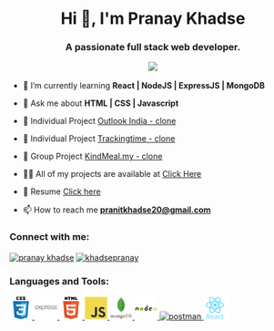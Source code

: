 <h1 align="center">Hi 👋, I'm Pranay Khadse</h1>
<h3 align="center">A passionate full stack web developer.</h3>
<div align="center" margin="100px">
<img width="50%" src="https://teamamco.com/wp-content/uploads/2021/12/1624939546-3-MERN-Stack-Developer.png"/>
</div>


- 🌱 I’m currently learning **React | NodeJS | ExpressJS | MongoDB**

- 💬 Ask me about **HTML | CSS | Javascript**

- 🔭 Individual Project [Outlook India - clone](https://snazzy-pasca-842614.netlify.app/)

- 🔭 Individual Project [Trackingtime - clone](https://aesthetic-tartufo-d0e8be.netlify.app/login)

- 👯 Group Project [KindMeal.my - clone](https://lucent-chebakia-efbb4f.netlify.app/)

- 👨‍💻 All of my projects are available at [Click Here](https://khadsepranay.github.io/)

- 📄 Resume [Click here](https://drive.google.com/drive/u/0/folders/1d0l5bk5wYfUFzKHtJAtJTXJRnq-aLVEc)


- 📫 How to reach me **pranitkhadse20@gmail.com**

<h3 align="left">Connect with me:</h3>
<p align="left">
<a href="https://linkedin.com/in/pranay khadse" target="blank"><img align="center" src="https://raw.githubusercontent.com/rahuldkjain/github-profile-readme-generator/master/src/images/icons/Social/linked-in-alt.svg" alt="pranay khadse" height="30" width="40" /></a>
<a href="https://codesandbox.com/khadsepranay" target="blank"><img align="center" src="https://raw.githubusercontent.com/rahuldkjain/github-profile-readme-generator/master/src/images/icons/Social/codesandbox.svg" alt="khadsepranay" height="30" width="40" /></a>
</p>

<h3 align="left">Languages and Tools:</h3>
<p align="left"> <a href="https://www.w3schools.com/css/" target="_blank" rel="noreferrer"> <img src="https://raw.githubusercontent.com/devicons/devicon/master/icons/css3/css3-original-wordmark.svg" alt="css3" width="40" height="40"/> </a> <a href="https://expressjs.com" target="_blank" rel="noreferrer"> <img src="https://raw.githubusercontent.com/devicons/devicon/master/icons/express/express-original-wordmark.svg" alt="express" width="40" height="40"/> </a> <a href="https://www.w3.org/html/" target="_blank" rel="noreferrer"> <img src="https://raw.githubusercontent.com/devicons/devicon/master/icons/html5/html5-original-wordmark.svg" alt="html5" width="40" height="40"/> </a> <a href="https://developer.mozilla.org/en-US/docs/Web/JavaScript" target="_blank" rel="noreferrer"> <img src="https://raw.githubusercontent.com/devicons/devicon/master/icons/javascript/javascript-original.svg" alt="javascript" width="40" height="40"/> </a> <a href="https://www.mongodb.com/" target="_blank" rel="noreferrer"> <img src="https://raw.githubusercontent.com/devicons/devicon/master/icons/mongodb/mongodb-original-wordmark.svg" alt="mongodb" width="40" height="40"/> </a> <a href="https://nodejs.org" target="_blank" rel="noreferrer"> <img src="https://raw.githubusercontent.com/devicons/devicon/master/icons/nodejs/nodejs-original-wordmark.svg" alt="nodejs" width="40" height="40"/> </a> <a href="https://postman.com" target="_blank" rel="noreferrer"> <img src="https://www.vectorlogo.zone/logos/getpostman/getpostman-icon.svg" alt="postman" width="40" height="40"/> </a> <a href="https://reactjs.org/" target="_blank" rel="noreferrer"> <img src="https://raw.githubusercontent.com/devicons/devicon/master/icons/react/react-original-wordmark.svg" alt="react" width="40" height="40"/> </a> </p>


